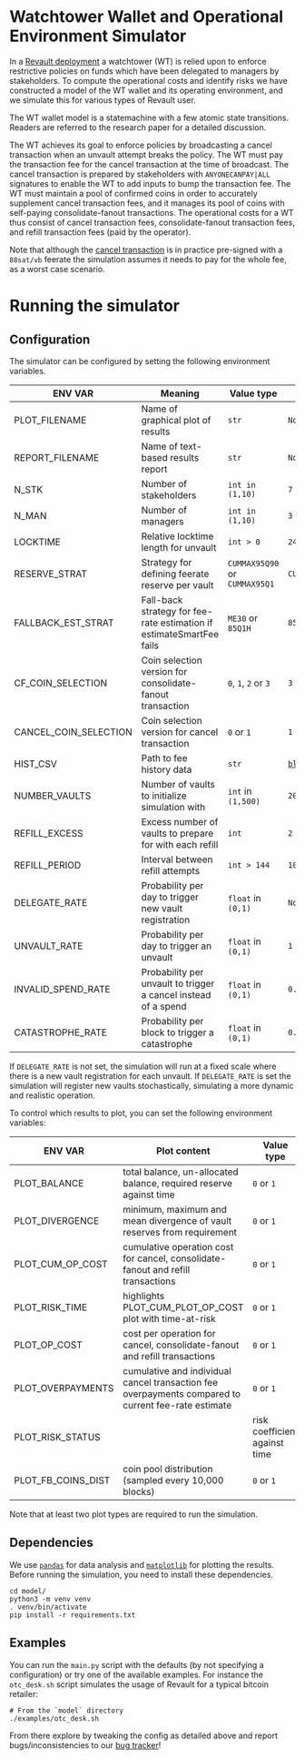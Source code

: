 # Watchtower Wallet and Operational Environment Simulator

In a [Revault deployment](https://github.com/revault/practical-revault) a watchtower (WT) is relied upon to enforce restrictive policies on funds which have been delegated to managers by stakeholders. To compute the operational costs and identify risks we have constructed a model of the WT wallet and its operating environment, and we simulate this for various types of Revault user.

The WT wallet model is a statemachine with a few atomic state transitions. Readers are referred to the research paper for a detailed discussion.

The WT achieves its goal to enforce policies by broadcasting a cancel transaction when an unvault attempt breaks the policy. The WT must pay the transaction fee for the cancel transaction at the time of broadcast. The cancel transaction is prepared by stakeholders with `ANYONECANPAY|ALL` signatures to enable the WT to add inputs to bump the transaction fee. The WT must maintain a pool of confirmed coins in order to accurately supplement cancel transaction fees, and it manages its pool of coins with self-paying consolidate-fanout transactions. The operational costs for a WT thus consist of cancel transaction fees, consolidate-fanout transaction fees, and refill transaction fees (paid by the operator).

Note that although the [cancel transaction](https://github.com/revault/practical-revault/blob/master/transactions.md#cancel_tx)
is in practice pre-signed with a `88sat/vb` feerate the simulation assumes it
needs to pay for the whole fee, as a worst case scenario.

# Running the simulator

## Configuration

The simulator can be configured by setting the following environment variables. 

| ENV VAR | Meaning | Value type | Default value |
| --- | --- | --- | --- |
| PLOT_FILENAME | Name of graphical plot of results | `str` | `None`|
| REPORT_FILENAME | Name of text-based results report | `str` |`None`|
| N_STK | Number of stakeholders | `int in (1,10)` |`7`|
| N_MAN | Number of managers | `int in (1,10)` |`3`|
| LOCKTIME | Relative locktime length for unvault | `int > 0` |`24`|
| RESERVE_STRAT | Strategy for defining feerate reserve per vault | `CUMMAX95Q90` or `CUMMAX95Q1` |`CUMMAX95Q90`|
| FALLBACK_EST_STRAT | Fall-back strategy for fee-rate estimation if estimateSmartFee fails | `ME30` or `85Q1H`| `85Q1H`|
| CF_COIN_SELECTION | Coin selection version for consolidate-fanout transaction |`0`, `1`, `2` or `3`|`3`|
| CANCEL_COIN_SELECTION | Coin selection version for cancel transaction |`0` or `1`|`1`|
| HIST_CSV | Path to fee history data | `str` | [`block_fees/historical_fees.csv`](block_fees/historical_fees.csv) |
| NUMBER_VAULTS | Number of vaults to initialize simulation with | `int` in `(1,500)`|`20`|
| REFILL_EXCESS | Excess number of vaults to prepare for with each refill | `int` |`2`|
| REFILL_PERIOD | Interval between refill attempts | `int > 144` |`1008`|
| DELEGATE_RATE | Probability per day to trigger new vault registration | `float` in `(0,1)`|`None`|
| UNVAULT_RATE | Probability per day to trigger an unvault | `float` in `(0,1)`|`1`|
| INVALID_SPEND_RATE | Probability per unvault to trigger a cancel instead of a spend | `float` in `(0,1)`|`0.01`|
| CATASTROPHE_RATE | Probability per block to trigger a catastrophe| `float` in `(0,1)`|`0.001`|

If `DELEGATE_RATE` is not set, the simulation will run at a fixed scale where there is a new vault registration for each unvault. If `DELEGATE_RATE` is set the simulation will register new vaults stochastically, simulating a more dynamic and realistic operation. 

To control which results to plot, you can set the following environment variables:

| ENV VAR | Plot content | Value type | Default value |
| --- | --- | --- | --- |
|PLOT_BALANCE|total balance, un-allocated balance, required reserve against time|`0` or `1`|`1`|
|PLOT_DIVERGENCE| minimum, maximum and mean divergence of vault reserves from requirement|`0` or `1`|`0`|
|PLOT_CUM_OP_COST|cumulative operation cost for cancel, consolidate-fanout and refill transactions|`0` or `1`|`1`|
|PLOT_RISK_TIME|highlights PLOT_CUM_PLOT_OP_COST plot with time-at-risk|`0` or `1`|`0`|
|PLOT_OP_COST| cost per operation for cancel, consolidate-fanout and refill transactions|`0` or `1`|`0`|
|PLOT_OVERPAYMENTS|cumulative and individual cancel transaction fee overpayments compared to current fee-rate estimate|`0` or `1`|`0`|
|PLOT_RISK_STATUS||risk coefficient against time|`0` or `1`|`0`|
|PLOT_FB_COINS_DIST|coin pool distribution (sampled every 10,000 blocks)|`0` or `1`|`0`|

Note that at least two plot types are required to run the simulation.

## Dependencies

We use [`pandas`](https://pandas.pydata.org/) for data analysis and [`matplotlib`](https://matplotlib.org/) for plotting the results.
Before running the simulation, you need to install these dependencies.
```
cd model/
python3 -m venv venv
. venv/bin/activate
pip install -r requirements.txt
```

## Examples

You can run the `main.py` script with the defaults (by not specifying a configuration) or try one
of the available examples. For instance the `otc_desk.sh` script simulates the usage of Revault for
a typical bitcoin retailer:
```
# From the `model` directory
./examples/otc_desk.sh
```

From there explore by tweaking the config as detailed above and report bugs/inconsistencies to our
[bug tracker](https://github.com/revault/watchtower_paper/issues)!
